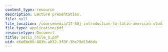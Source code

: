 ```yaml
---
content_type: resource
description: Lecture presentation.
file: null
file_location: /coursemedia/17-55j-introduction-to-latin-american-studies-fall-2006/e6a0be88883bab323f8f3bc79d15d6da_ses11_chile_s.pdf
file_type: application/pdf
resourcetype: Document
title: ses11_chile_s.pdf
uid: e6a0be88-883b-ab32-3f8f-3bc79d15d6da
---
```

